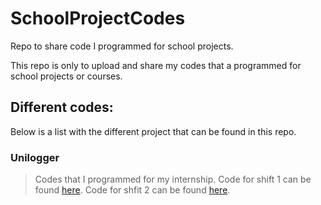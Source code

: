 # SchoolProjectCodes
Repo to share code I programmed for school projects.

This repo is only to upload and share my codes that a programmed for school projects or courses.



## Different codes:
Below is a list with the different project that can be found in this repo.
### Unilogger
> Codes that I programmed for my internship.
> Code for shift 1 can be found [here](InternshipKvernelandMechatronicsBV/Shift1).
> Code for shfit 2 can be found [here](InternshipKvernelandMechatronicsBV/Shift2).
